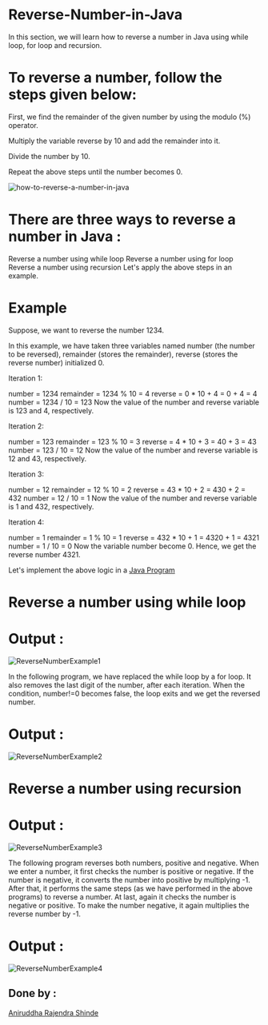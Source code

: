 # Reverse-Number-in-Java


In this section, we will learn how to reverse a number in Java using while loop, for loop and recursion.

# To reverse a number, follow the steps given below:

First, we find the remainder of the given number by using the modulo (%) operator.


Multiply the variable reverse by 10 and add the remainder into it.


Divide the number by 10.


Repeat the above steps until the number becomes 0.


![how-to-reverse-a-number-in-java](https://user-images.githubusercontent.com/52548052/166835408-770746f3-b0f2-460f-8139-a3ccb8978f6c.png)


# There are three ways to reverse a number in Java :

Reverse a number using while loop
Reverse a number using for loop
Reverse a number using recursion
Let's apply the above steps in an example.

# Example

Suppose, we want to reverse the number 1234.

In this example, we have taken three variables named number (the number to be reversed), remainder (stores the remainder), reverse (stores the reverse number) initialized 0.

Iteration 1:

number = 1234
remainder = 1234 % 10 = 4
reverse = 0 * 10 + 4 = 0 + 4 = 4
number = 1234 / 10 = 123
Now the value of the number and reverse variable is 123 and 4, respectively.

Iteration 2:

number = 123
remainder = 123 % 10 = 3
reverse = 4 * 10 + 3 = 40 + 3 = 43
number = 123 / 10 = 12
Now the value of the number and reverse variable is 12 and 43, respectively.

Iteration 3:

number = 12
remainder = 12 % 10 = 2
reverse = 43 * 10 + 2 = 430 + 2 = 432
number = 12 / 10 = 1
Now the value of the number and reverse variable is 1 and 432, respectively.

Iteration 4:

number = 1
remainder = 1 % 10 = 1
reverse = 432 * 10 + 1 = 4320 + 1 = 4321
number = 1 / 10 = 0
Now the variable number become 0. Hence, we get the reverse number 4321.

Let's implement the above logic in a <a href="https://www.github.com/anirudddh/Reverse-Number-in-Java" >Java Program</a>

# Reverse a number using while loop

# Output :


![ReverseNumberExample1](https://user-images.githubusercontent.com/52548052/166838597-d35aa3b6-654e-4ee3-ba24-6aeeb8bccce7.png)


In the following program, we have replaced the while loop by a for loop. It also removes the last digit of the number, after each iteration. When the condition, number!=0 becomes false, the loop exits and we get the reversed number.

# Output :

![ReverseNumberExample2](https://user-images.githubusercontent.com/52548052/166838648-e9895f14-fb57-40c9-832a-c45a5ae2ac56.png)


# Reverse a number using recursion

# Output :

![ReverseNumberExample3](https://user-images.githubusercontent.com/52548052/166838723-bd4656d9-f74f-4f25-9078-c38e33b40f50.png)


The following program reverses both numbers, positive and negative. When we enter a number, it first checks the number is positive or negative. If the number is negative, it converts the number into positive by multiplying -1. After that, it performs the same steps (as we have performed in the above programs) to reverse a number. At last, again it checks the number is negative or positive. To make the number negative, it again multiplies the reverse number by -1.

# Output :

![ReverseNumberExample4](https://user-images.githubusercontent.com/52548052/166838758-8ca6f04a-4c86-4798-addd-f356fb23ec83.png)



## Done by :

<a href="https://linktr.ee/Anirudddh" >Aniruddha Rajendra Shinde</a>
